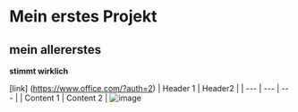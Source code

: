 # Mein erstes Projekt
## mein allererstes
**stimmt wirklich**

[link] (https://www.office.com/?auth=2)
| Header 1 | Header2 |
| --- | --- | --- |
| Content 1 | Content 2 | ![image](https://user-images.githubusercontent.com/110891559/183601675-c9dcc046-a444-4b60-b990-61ca775dc860.png)
